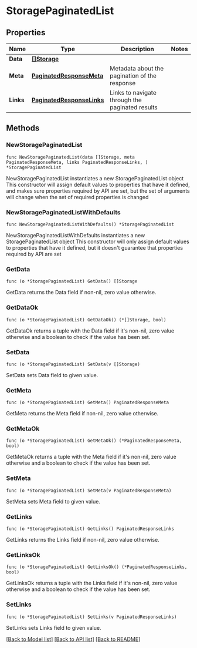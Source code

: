 # StoragePaginatedList

## Properties

Name | Type | Description | Notes
------------ | ------------- | ------------- | -------------
**Data** | [**[]Storage**](Storage.md) |  | 
**Meta** | [**PaginatedResponseMeta**](PaginatedResponseMeta.md) | Metadata about the pagination of the response | 
**Links** | [**PaginatedResponseLinks**](PaginatedResponseLinks.md) | Links to navigate through the paginated results | 

## Methods

### NewStoragePaginatedList

`func NewStoragePaginatedList(data []Storage, meta PaginatedResponseMeta, links PaginatedResponseLinks, ) *StoragePaginatedList`

NewStoragePaginatedList instantiates a new StoragePaginatedList object
This constructor will assign default values to properties that have it defined,
and makes sure properties required by API are set, but the set of arguments
will change when the set of required properties is changed

### NewStoragePaginatedListWithDefaults

`func NewStoragePaginatedListWithDefaults() *StoragePaginatedList`

NewStoragePaginatedListWithDefaults instantiates a new StoragePaginatedList object
This constructor will only assign default values to properties that have it defined,
but it doesn't guarantee that properties required by API are set

### GetData

`func (o *StoragePaginatedList) GetData() []Storage`

GetData returns the Data field if non-nil, zero value otherwise.

### GetDataOk

`func (o *StoragePaginatedList) GetDataOk() (*[]Storage, bool)`

GetDataOk returns a tuple with the Data field if it's non-nil, zero value otherwise
and a boolean to check if the value has been set.

### SetData

`func (o *StoragePaginatedList) SetData(v []Storage)`

SetData sets Data field to given value.


### GetMeta

`func (o *StoragePaginatedList) GetMeta() PaginatedResponseMeta`

GetMeta returns the Meta field if non-nil, zero value otherwise.

### GetMetaOk

`func (o *StoragePaginatedList) GetMetaOk() (*PaginatedResponseMeta, bool)`

GetMetaOk returns a tuple with the Meta field if it's non-nil, zero value otherwise
and a boolean to check if the value has been set.

### SetMeta

`func (o *StoragePaginatedList) SetMeta(v PaginatedResponseMeta)`

SetMeta sets Meta field to given value.


### GetLinks

`func (o *StoragePaginatedList) GetLinks() PaginatedResponseLinks`

GetLinks returns the Links field if non-nil, zero value otherwise.

### GetLinksOk

`func (o *StoragePaginatedList) GetLinksOk() (*PaginatedResponseLinks, bool)`

GetLinksOk returns a tuple with the Links field if it's non-nil, zero value otherwise
and a boolean to check if the value has been set.

### SetLinks

`func (o *StoragePaginatedList) SetLinks(v PaginatedResponseLinks)`

SetLinks sets Links field to given value.



[[Back to Model list]](../README.md#documentation-for-models) [[Back to API list]](../README.md#documentation-for-api-endpoints) [[Back to README]](../README.md)


